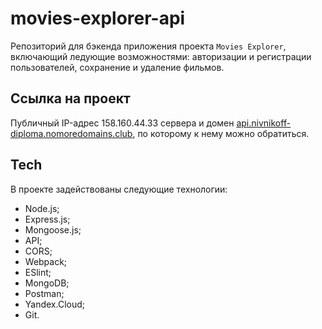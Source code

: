 # movies-explorer-api
Репозиторий для бэкенда приложения проекта `Movies Explorer`, включающий ледующие возможностями: авторизации и регистрации пользователей, сохранение и удаление фильмов.

## Ссылка на проект
Публичный IP-адрес 158.160.44.33 сервера и домен [api.nivnikoff-diploma.nomoredomains.club](api.nivnikoff-diploma.nomoredomains.club), по которому к нему можно обратиться.

## Tech
В проекте задействованы следующие технологии:

* Node.js;
* Express.js;
* Mongoose.js;
* API;
* CORS;
* Webpack;
* ESlint;
* MongoDB;
* Postman;
* Yandex.Cloud;
* Git.
